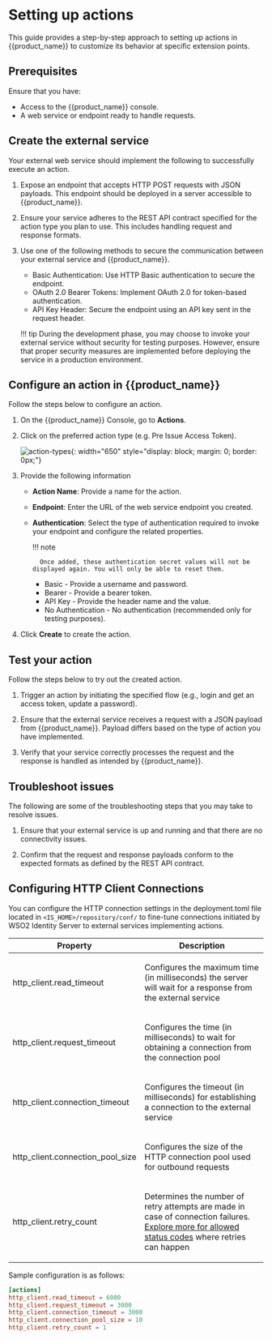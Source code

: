 # Setting up actions

This guide provides a step-by-step approach to setting up actions in {{product_name}} to customize its behavior at specific extension points.

## Prerequisites

Ensure that you have:

- Access to the {{product_name}} console.
- A web service or endpoint ready to handle requests.

## Create the external service

Your external web service should implement the following to successfully execute an action.

1. Expose an endpoint that accepts HTTP POST requests with JSON payloads. This endpoint should be deployed in a server accessible to {{product_name}}.

2. Ensure your service adheres to the REST API contract specified for the action type you plan to use. This includes handling request and response formats.

3. Use one of the following methods to secure the communication between your external service and {{product_name}}.

    - Basic Authentication: Use HTTP Basic authentication to secure the endpoint.
    - OAuth 2.0 Bearer Tokens: Implement OAuth 2.0 for token-based authentication.
    - API Key Header: Secure the endpoint using an API key sent in the request header.

    !!! tip
        During the development phase, you may choose to invoke your external service without security for testing purposes. However, ensure that proper security measures are implemented before deploying the service in a production environment.

## Configure an action in {{product_name}}

Follow the steps below to configure an action.

1. On the {{product_name}} Console, go to **Actions**.

2. Click on the preferred action type (e.g. Pre Issue Access Token).

    ![action-types]({{base_path}}/assets/img/guides/actions/action-types-in-ui.png){: width="650" style="display: block; margin: 0; border: 0px;"}

3. Provide the following information

    - **Action Name**: Provide a name for the action.
    - **Endpoint**: Enter the URL of the web service endpoint you created.
    - **Authentication**: Select the type of authentication required to invoke your endpoint and configure the related properties. 

        !!! note
            
            Once added, these authentication secret values will not be displayed again. You will only be able to reset them.
            
        - Basic - Provide a username and password.
        - Bearer - Provide a bearer token.
        - API Key - Provide the header name and the value.
        - No Authentication - No authentication (recommended only for testing purposes).

4. Click **Create** to create the action.

## Test your action

Follow the steps below to try out the created action.

1. Trigger an action by initiating the specified flow (e.g., login and get an access token, update a password).

2. Ensure that the external service receives a request with a JSON payload from {{product_name}}. Payload differs based on the type of action you have implemented.

3. Verify that your service correctly processes the request and the response is handled as intended by {{product_name}}.

## Troubleshoot issues

The following are some of the troubleshooting steps that you may take to resolve issues.

1. Ensure that your external service is up and running and that there are no connectivity issues.

2. Confirm that the request and response payloads conform to the expected formats as defined by the REST API contract.

## Configuring HTTP Client Connections

You can configure the HTTP connection settings in the deployment.toml file located in `<IS_HOME>/repository/conf/` to fine-tune connections initiated by WSO2 Identity Server to external services implementing actions.

<table>
<thead>
<tr class="header">
<th>Property</th>
<th>Description</th>
</tr>
</thead>
<tbody>
<tr class="odd">
<td>http_client.read_timeout</td>
<td>
<p>Configures the maximum time (in milliseconds) the server will wait for a response from the external service</p>
</td>
</tr>
<tr class="even">
<td>http_client.request_timeout</td>
<td><p>Configures the time (in milliseconds) to wait for obtaining a connection from the connection pool</p></td>
</tr>
<tr class="odd">
<td>http_client.connection_timeout</td>
<td><p>Configures the timeout (in milliseconds) for establishing a connection to the external service</p></td>
</tr>
<tr class="even">
<td>http_client.connection_pool_size</td>
<td><p>Configures the size of the HTTP connection pool used for outbound requests</p></td>
</tr>
<tr class="odd">
<td>http_client.retry_count</td>
<td><p>Determines the number of retry attempts are made in case of connection failures. <a href="{{base_path}}/guides/customize/actions/understanding-actions/#time-out-and-retry">Explore more for allowed status codes</a> where retries can happen</p></td>
</tr>
</tbody>
</table>

Sample configuration is as follows:

```toml
[actions]
http_client.read_timeout = 6000
http_client.request_timeout = 3000
http_client.connection_timeout = 3000
http_client.connection_pool_size = 10
http_client.retry_count = 1

```
